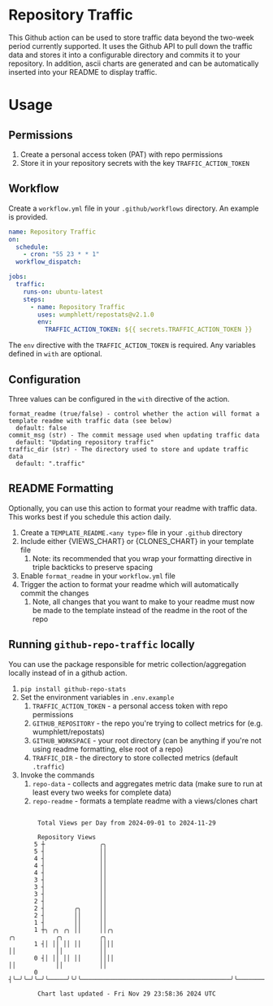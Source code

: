 # Repository Traffic

This Github action can be used to store traffic data beyond the two-week period currently supported.
It uses the Github API to pull down the traffic data and stores it into a configurable directory and commits it to your 
repository. In addition, ascii charts are generated and can be automatically inserted into your README to display traffic.

# Usage
## Permissions
1. Create a personal access token (PAT) with repo permissions
2. Store it in your repository secrets with the key `TRAFFIC_ACTION_TOKEN`

## Workflow
Create a `workflow.yml` file in your `.github/workflows` directory. An example is provided.

```yaml
name: Repository Traffic
on:
  schedule:
    - cron: "55 23 * * 1"
  workflow_dispatch:

jobs:
  traffic:
    runs-on: ubuntu-latest
    steps:
      - name: Repository Traffic
        uses: wumphlett/repostats@v2.1.0
        env:
          TRAFFIC_ACTION_TOKEN: ${{ secrets.TRAFFIC_ACTION_TOKEN }}
```
The `env` directive with the `TRAFFIC_ACTION_TOKEN` is required. Any variables defined in `with` are optional.

## Configuration
Three values can be configured in the `with` directive of the action.
```
format_readme (true/false) - control whether the action will format a template readme with traffic data (see below)
  default: false
commit_msg (str) - The commit message used when updating traffic data
  default: "Updating repository traffic"
traffic_dir (str) - The directory used to store and update traffic data
  default: ".traffic"
```

## README Formatting
Optionally, you can use this action to format your readme with traffic data. This works best if you schedule this action
daily.

1. Create a `TEMPLATE_README.<any type>` file in your `.github` directory
2. Include either {VIEWS_CHART} or {CLONES_CHART} in your template file
   1. Note: its recommended that you wrap your formatting directive in triple backticks to preserve spacing
3. Enable `format_readme` in your `workflow.yml` file
4. Trigger the action to format your readme which will automatically commit the changes
   1. Note, all changes that you want to make to your readme must now be made to the template instead of the readme in the root of the repo

## Running `github-repo-traffic` locally
You can use the package responsible for metric collection/aggregation locally instead of in a github action.

1. `pip install github-repo-stats`
2. Set the environment variables in `.env.example`
   1. `TRAFFIC_ACTION_TOKEN` - a personal access token with repo permissions
   2. `GITHUB_REPOSITORY` - the repo you're trying to collect metrics for (e.g. wumphlett/repostats)
   3. `GITHUB_WORKSPACE` - your root directory (can be anything if you're not using readme formatting, else root of a repo)
   4. `TRAFFIC_DIR` - the directory to store collected metrics (default `.traffic`)
3. Invoke the commands
   1. `repo-data` - collects and aggregates metric data (make sure to run at least every two weeks for complete data)
   2. `repo-readme` - formats a template readme with a views/clones chart

```

        Total Views per Day from 2024-09-01 to 2024-11-29

        Repository Views
       5 ┼               ╭╮
       5 ┤               ││
       4 ┤               ││
       4 ┤               ││
       4 ┤               ││
       3 ┤               ││
       3 ┤               ││
       3 ┤               ││
       2 ┤               ││
       2 ┤        ╭╮     ││
       2 ┤        ││     ││
       1 ┤        ││     ││
       1 ┼╮ ╭╮ ╭╮ ││     ││╭╮                                         ╭╮           ╭╮          ╭╮
       1 ┤│ ││ ││ ││     ││││                                         ││           ││          ││
       0 ┤│ ││ ││ ││     ││││                                         ││           ││          ││
       0 ┤╰─╯╰─╯╰─╯╰─────╯╰╯╰─────────────────────────────────────────╯╰───────────╯╰──────────╯╰──

        Chart last updated - Fri Nov 29 23:58:36 2024 UTC
        
```
